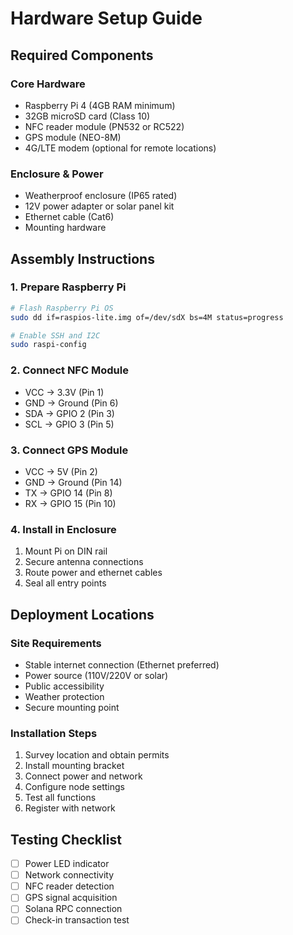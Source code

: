 # Hardware Setup Guide

## Required Components

### Core Hardware
- Raspberry Pi 4 (4GB RAM minimum)
- 32GB microSD card (Class 10)
- NFC reader module (PN532 or RC522)
- GPS module (NEO-8M)
- 4G/LTE modem (optional for remote locations)

### Enclosure & Power
- Weatherproof enclosure (IP65 rated)
- 12V power adapter or solar panel kit
- Ethernet cable (Cat6)
- Mounting hardware

## Assembly Instructions

### 1. Prepare Raspberry Pi
```bash
# Flash Raspberry Pi OS
sudo dd if=raspios-lite.img of=/dev/sdX bs=4M status=progress

# Enable SSH and I2C
sudo raspi-config
```

### 2. Connect NFC Module
- VCC → 3.3V (Pin 1)
- GND → Ground (Pin 6)
- SDA → GPIO 2 (Pin 3)
- SCL → GPIO 3 (Pin 5)

### 3. Connect GPS Module
- VCC → 5V (Pin 2)
- GND → Ground (Pin 14)
- TX → GPIO 14 (Pin 8)
- RX → GPIO 15 (Pin 10)

### 4. Install in Enclosure
1. Mount Pi on DIN rail
2. Secure antenna connections
3. Route power and ethernet cables
4. Seal all entry points

## Deployment Locations

### Site Requirements
- Stable internet connection (Ethernet preferred)
- Power source (110V/220V or solar)
- Public accessibility
- Weather protection
- Secure mounting point

### Installation Steps
1. Survey location and obtain permits
2. Install mounting bracket
3. Connect power and network
4. Configure node settings
5. Test all functions
6. Register with network

## Testing Checklist

- [ ] Power LED indicator
- [ ] Network connectivity
- [ ] NFC reader detection
- [ ] GPS signal acquisition
- [ ] Solana RPC connection
- [ ] Check-in transaction test